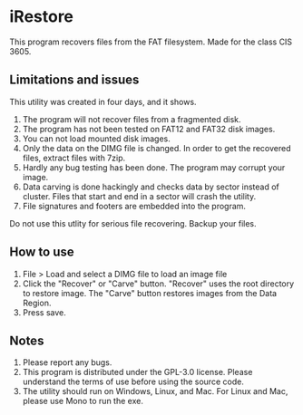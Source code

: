 # iRestore

This program recovers files from the FAT filesystem. Made for the class CIS 3605.

Limitations and issues
-------------------

This utility was created in four days, and it shows.

1. The program will not recover files from a fragmented disk.
2. The program has not been tested on FAT12 and FAT32 disk images.
3. You can not load mounted disk images.
4. Only the data on the DIMG file is changed. In order to get the recovered files, extract files with 7zip.
5. Hardly any bug testing has been done. The program may corrupt your image.
6. Data carving is done hackingly and checks data by sector instead of cluster. Files that start and end in a sector will crash the utility.
7. File signatures and footers are embedded into the program.

Do not use this utlity for serious file recovering. Backup your files.

How to use
----------
1. File > Load and select a DIMG file to load an image file
2. Click the "Recover" or "Carve" button. "Recover" uses the root directory to restore image. The "Carve" button restores images from the Data Region.
3. Press save.

Notes
-----

1. Please report any bugs.
2. This program is distributed under the GPL-3.0 license. Please understand the terms of use before using the source code.
3. The utility should run on Windows, Linux, and Mac. For Linux and Mac, please use Mono to run the exe.
